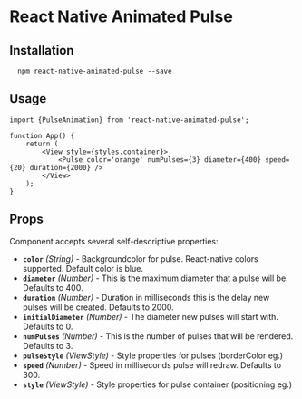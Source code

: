 # React Native Animated Pulse



## Installation

```
  npm react-native-animated-pulse --save
```

## Usage

```tsx
import {PulseAnimation} from 'react-native-animated-pulse';

function App() {
    return (
        <View style={styles.container}>
            <Pulse color='orange' numPulses={3} diameter={400} speed={20} duration={2000} />
        </View>
    );
}
```

## Props

Component accepts several self-descriptive properties:


- **`color`** _(String)_ - Backgroundcolor for pulse. React-native colors supported. Default color is blue.
- **`diameter`** _(Number)_ - This is the maximum diameter that a pulse will be. Defaults to 400.
- **`duration`** _(Number)_ - Duration in milliseconds this is the delay new pulses will be created. Defaults to 2000.
- **`initialDiameter`** _(Number)_ - The diameter new pulses will start with. Defaults to 0.
- **`numPulses`** _(Number)_ - This is the number of pulses that will be rendered. Defaults to 3.
- **`pulseStyle`** _(ViewStyle)_ - Style properties for pulses (borderColor eg.)
- **`speed`** _(Number)_ - Speed in milliseconds pulse will redraw. Defaults to 300.
- **`style`** _(ViewStyle)_ - Style properties for pulse container (positioning eg.)
